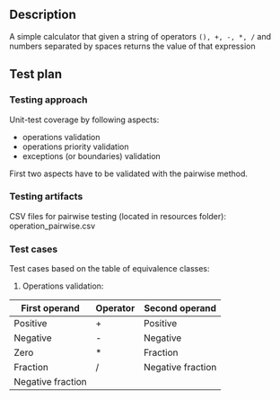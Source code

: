 ## Description
A simple calculator that given a string of operators `(), +, -, *, /` and numbers separated by spaces returns the value of that expression
## Test plan 

### Testing approach
Unit-test coverage by following aspects:
* operations validation
* operations priority validation
* exceptions (or boundaries) validation

First two aspects have to be validated with the pairwise method.

### Testing artifacts
CSV files for pairwise testing (located in resources folder):
operation_pairwise.csv

### Test cases

Test cases based on the table of equivalence classes:
1. Operations validation:

First operand | Operator | Second operand
--- | --- | ---
Positive | + | Positive
Negative | - | Negative
Zero | * | Fraction
Fraction | / | Negative fraction
Negative fraction | |